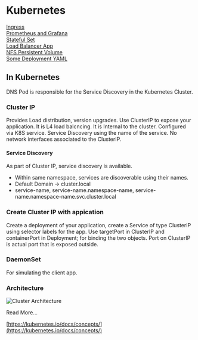 # Kubernetes

[Ingress](ingress)  
[Prometheus and Grafana](prometheus-grafana)  
[Stateful Set](statefulset-app)  
[Load Balancer App](load-balancer-app)  
[NFS Persistent Volume](nfs-persistent-volume)  
[Some Deployment YAML](old_files)  


## In Kubernetes
DNS Pod is responsible for the Service Discovery in the Kubernetes Cluster.

### Cluster IP
Provides Load distribution, version upgrades. Use ClusterIP to expose your application.
It is L4 load balcncing. It is Internal to the cluster. Configured via K8S service. Service Discovery using the name of the service. No network interfaces associated to the ClusterIP.

#### Service Discovery
As part of Cluster IP, service discovery is available.
- Within same namespace, services are discoverable using their names.
- Default Domain -> cluster.local
- service-name,  service-name.namespace-name, service-name.namespace-name.svc.cluster.local

### Create Cluster IP with appication
Create a deployment of your application, create a Service of type ClusterIP using selector labels for the app.
Use targetPort in ClusterIP and containerPort in Deployment; for binding the two objects.
Port on ClusterIP is actual port that is exposed outside.

### DaemonSet
For simulating the client app.

### Architecture

![Cluster Architecture](https://kubernetes.io/images/docs/kubernetes-cluster-architecture.svg "kubernetes")

Read More...  

[https://kubernetes.io/docs/concepts/](https://kubernetes.io/docs/concepts/)



